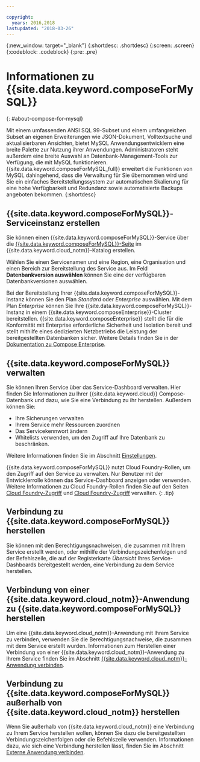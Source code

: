 ```yaml
---

copyright:
  years: 2016,2018
lastupdated: "2018-03-26"
---
```


{:new_window: target="_blank"}
{:shortdesc: .shortdesc}
{:screen: .screen}
{:codeblock: .codeblock}
{:pre: .pre}

# Informationen zu {{site.data.keyword.composeForMySQL}}
{: #about-compose-for-mysql}

Mit einem umfassenden ANSI SQL 99-Subset und einem umfangreichen Subset an eigenen Erweiterungen wie JSON-Dokument, Volltextsuche und aktualisierbaren Ansichten, bietet MySQL Anwendungsentwicklern eine breite Palette zur Nutzung ihrer Anwendungen. Administratoren steht außerdem eine breite Auswahl an Datenbank-Management-Tools zur Verfügung, die mit MySQL funktionieren. {{site.data.keyword.composeForMySQL_full}} erweitert die Funktionen von MySQL dahingehend, dass die Verwaltung für Sie übernommen wird und Sie ein einfaches Bereitstellungssystem zur automatischen Skalierung für eine hohe Verfügbarkeit und Redundanz sowie automatisierte Backups angeboten bekommen.
{:shortdesc}

## {{site.data.keyword.composeForMySQL}}-Serviceinstanz erstellen

Sie können einen {{site.data.keyword.composeForMySQL}}-Service über die [{{site.data.keyword.composeForMySQL}}-Seite](https://console.{DomainName}/catalog/services/compose-for-mysql/) im {{site.data.keyword.cloud_notm}}-Katalog erstellen.

Wählen Sie einen Servicenamen und eine Region, eine Organisation und einen Bereich zur Bereitstellung des Service aus. Im Feld **Datenbankversion auswählen** können Sie eine der verfügbaren Datenbankversionen auswählen.

Bei der Bereitstellung Ihrer {{site.data.keyword.composeForMySQL}}-Instanz können Sie den Plan *Standard* oder *Enterprise* auswählen. Mit dem Plan *Enterprise* können Sie Ihre {{site.data.keyword.composeForMySQL}}-Instanz in einem {{site.data.keyword.composeEnterprise}}-Cluster bereitstellen. {{site.data.keyword.composeEnterprise}} stellt die für die Konformität mit Enterprise erforderliche Sicherheit und Isolation bereit und stellt mithilfe eines dedizierten Netzbetriebs die Leistung der bereitgestellten Datenbanken sicher. Weitere Details finden Sie in der [Dokumentation zu Compose Enterprise](../ComposeEnterprise/index.html).

## {{site.data.keyword.composeForMySQL}} verwalten

Sie können Ihren Service über das Service-Dashboard verwalten. Hier finden Sie Informationen zu Ihrer {{site.data.keyword.cloud}} Compose-Datenbank und dazu, wie Sie eine Verbindung zu ihr herstellen. Außerdem können Sie:
- Ihre Sicherungen verwalten
- Ihrem Service mehr Ressourcen zuordnen
- Das Servicekennwort ändern
- Whitelists verwenden, um den Zugriff auf Ihre Datenbank zu beschränken. 

Weitere Informationen finden Sie im Abschnitt [Einstellungen](./dashboard-settings.html).

{{site.data.keyword.composeForMySQL}} nutzt Cloud Foundry-Rollen, um den Zugriff auf den Service zu verwalten. Nur Benutzer mit der Entwicklerrolle können das Service-Dashboard anzeigen oder verwenden. Weitere Informationen zu Cloud Foundry-Rollen finden Sie auf den Seiten [Cloud Foundry-Zugriff](https://console.bluemix.net/docs/iam/cfaccess.html#cfaccess) und [Cloud Foundry-Zugriff](https://console.bluemix.net/docs/iam/mngcf.html#mngcf) verwalten.
{: .tip}

## Verbindung zu {{site.data.keyword.composeForMySQL}} herstellen

Sie können mit den Berechtigungsnachweisen, die zusammen mit Ihrem Service erstellt werden, oder mithilfe der Verbindungszeichenfolgen und der Befehlszeile, die auf der Registerkarte *Übersicht* Ihres Service-Dashboards bereitgestellt werden, eine Verbindung zu dem Service herstellen.

## Verbindung von einer {{site.data.keyword.cloud_notm}}-Anwendung zu {{site.data.keyword.composeForMySQL}} herstellen

Um eine {{site.data.keyword.cloud_notm}}-Anwendung mit Ihrem Service zu verbinden, verwenden Sie die Berechtigungsnachweise, die zusammen mit dem Service erstellt wurden. Informationen zum Herstellen einer Verbindung von einer {{site.data.keyword.cloud_notm}}-Anwendung zu Ihrem Service finden Sie im Abschnitt [{{site.data.keyword.cloud_notm}}-Anwendung verbinden](./connecting-bluemix-app.html).

## Verbindung zu {{site.data.keyword.composeForMySQL}} außerhalb von {{site.data.keyword.cloud_notm}} herstellen

Wenn Sie außerhalb von {{site.data.keyword.cloud_notm}} eine Verbindung zu Ihrem Service herstellen wollen, können Sie dazu die bereitgestellten Verbindungszeichenfolgen oder die Befehlszeile verwenden. Informationen dazu, wie sich eine Verbindung herstellen lässt, finden Sie im Abschnitt [Externe Anwendung verbinden](./connecting-external.html).
